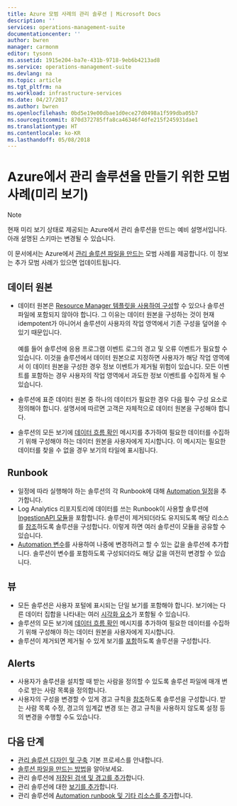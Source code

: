```yaml
---
title: Azure 모범 사례의 관리 솔루션 | Microsoft Docs
description: ''
services: operations-management-suite
documentationcenter: ''
author: bwren
manager: carmonm
editor: tysonn
ms.assetid: 1915e204-ba7e-431b-9718-9eb6b4213ad8
ms.service: operations-management-suite
ms.devlang: na
ms.topic: article
ms.tgt_pltfrm: na
ms.workload: infrastructure-services
ms.date: 04/27/2017
ms.author: bwren
ms.openlocfilehash: 0bd5e19e00dbae1d0ece27d0498a1f599dba05b7
ms.sourcegitcommit: 870d372785ffa8ca46346f4dfe215f245931dae1
ms.translationtype: HT
ms.contentlocale: ko-KR
ms.lasthandoff: 05/08/2018
---
```

# <a name="best-practices-for-creating-management-solutions-in-azure-preview"></a>Azure에서 관리 솔루션을 만들기 위한 모범 사례(미리 보기)
> [!NOTE]
> 현재 미리 보기 상태로 제공되는 Azure에서 관리 솔루션을 만드는 예비 설명서입니다. 아래 설명된 스키마는 변경될 수 있습니다.  

이 문서에서는 Azure에서 [관리 솔루션 파일을 만드는](monitoring-solutions-solution-file.md) 모범 사례를 제공합니다.  이 정보는 추가 모범 사례가 있으면 업데이트됩니다.

## <a name="data-sources"></a>데이터 원본
- 데이터 원본은 [Resource Manager 템플릿을 사용하여 구성](../log-analytics/log-analytics-template-workspace-configuration.md)할 수 있으나 솔루션 파일에 포함되지 않아야 합니다.  그 이유는 데이터 원본을 구성하는 것이 현재 idempotent가 아니어서 솔루션이 사용자의 작업 영역에서 기존 구성을 덮어쓸 수 있기 때문입니다.<br><br>예를 들어 솔루션에 응용 프로그램 이벤트 로그의 경고 및 오류 이벤트가 필요할 수 있습니다.  이것을 솔루션에서 데이터 원본으로 지정하면 사용자가 해당 작업 영역에서 이 데이터 원본을 구성한 경우 정보 이벤트가 제거될 위험이 있습니다.  모든 이벤트를 포함하는 경우 사용자의 작업 영역에서 과도한 정보 이벤트를 수집하게 될 수 있습니다.

- 솔루션에 표준 데이터 원본 중 하나의 데이터가 필요한 경우 다음 필수 구성 요소로 정의해야 합니다.  설명서에 따르면 고객은 자체적으로 데이터 원본을 구성해야 합니다.  
- 솔루션의 모든 보기에 [데이터 흐름 확인](../log-analytics/log-analytics-view-designer-tiles.md) 메시지를 추가하여 필요한 데이터를 수집하기 위해 구성해야 하는 데이터 원본을 사용자에게 지시합니다.  이 메시지는 필요한 데이터를 찾을 수 없을 경우 보기의 타일에 표시됩니다.


## <a name="runbooks"></a>Runbook
- 일정에 따라 실행해야 하는 솔루션의 각 Runbook에 대해 [Automation 일정](../automation/automation-schedules.md)을 추가합니다.
- Log Analytics 리포지토리에 데이터를 쓰는 Runbook이 사용할 솔루션에 [IngestionAPI 모듈](https://www.powershellgallery.com/packages/OMSIngestionAPI/1.5)을 포함합니다.  솔루션이 제거되더라도 유지되도록 해당 리소스를 [참조](monitoring-solutions-solution-file.md#solution-resource)하도록 솔루션을 구성합니다.  이렇게 하면 여러 솔루션이 모듈을 공유할 수 있습니다.
- [Automation 변수](../automation/automation-schedules.md)를 사용하여 나중에 변경하려고 할 수 있는 값을 솔루션에 추가합니다.  솔루션이 변수를 포함하도록 구성되더라도 해당 값을 여전히 변경할 수 있습니다.

## <a name="views"></a>뷰
- 모든 솔루션은 사용자 포털에 표시되는 단일 보기를 포함해야 합니다.  보기에는 다른 데이터 집합을 나타내는 여러 [시각화 요소](../log-analytics/log-analytics-view-designer-parts.md)가 포함될 수 있습니다.
- 솔루션의 모든 보기에 [데이터 흐름 확인](../log-analytics/log-analytics-view-designer-tiles.md) 메시지를 추가하여 필요한 데이터를 수집하기 위해 구성해야 하는 데이터 원본을 사용자에게 지시합니다.
- 솔루션이 제거되면 제거될 수 있게 보기를 [포함](monitoring-solutions-solution-file.md#solution-resource)하도록 솔루션을 구성합니다.

## <a name="alerts"></a>Alerts
- 사용자가 솔루션을 설치할 때 받는 사람을 정의할 수 있도록 솔루션 파일에 매개 변수로 받는 사람 목록을 정의합니다.
- 사용자의 구성을 변경할 수 있게 경고 규칙을 [참조](monitoring-solutions-solution-file.md#solution-resource)하도록 솔루션을 구성합니다.  받는 사람 목록 수정, 경고의 임계값 변경 또는 경고 규칙을 사용하지 않도록 설정 등의 변경을 수행할 수도 있습니다. 


## <a name="next-steps"></a>다음 단계
* [관리 솔루션 디자인 및 구축](monitoring-solutions-creating.md) 기본 프로세스를 안내합니다.
* [솔루션 파일을 만드는 방법](monitoring-solutions-solution-file.md)을 알아보세요.
* 관리 솔루션에 [저장된 검색 및 경고를 추가](monitoring-solutions-resources-searches-alerts.md)합니다.
* 관리 솔루션에 대한 [보기를 추가](monitoring-solutions-resources-views.md)합니다.
* 관리 솔루션에 [Automation runbook 및 기타 리소스를 추가](monitoring-solutions-resources-automation.md)합니다.

